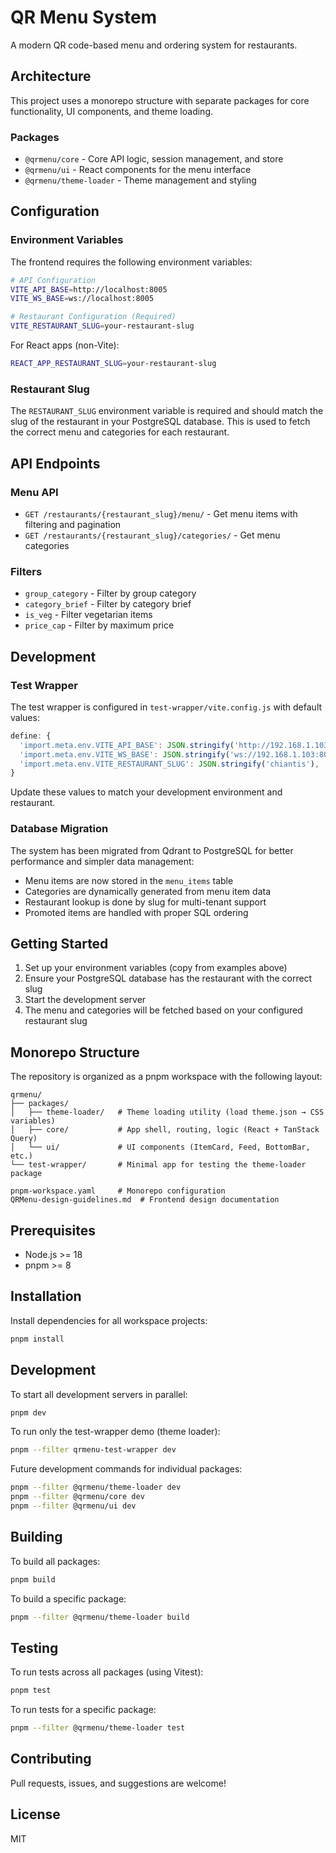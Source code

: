 # QR Menu System

A modern QR code-based menu and ordering system for restaurants.

## Architecture

This project uses a monorepo structure with separate packages for core functionality, UI components, and theme loading.

### Packages

- `@qrmenu/core` - Core API logic, session management, and store
- `@qrmenu/ui` - React components for the menu interface
- `@qrmenu/theme-loader` - Theme management and styling

## Configuration

### Environment Variables

The frontend requires the following environment variables:

```bash
# API Configuration
VITE_API_BASE=http://localhost:8005
VITE_WS_BASE=ws://localhost:8005

# Restaurant Configuration (Required)
VITE_RESTAURANT_SLUG=your-restaurant-slug
```

For React apps (non-Vite):
```bash
REACT_APP_RESTAURANT_SLUG=your-restaurant-slug
```

### Restaurant Slug

The `RESTAURANT_SLUG` environment variable is required and should match the slug of the restaurant in your PostgreSQL database. This is used to fetch the correct menu and categories for each restaurant.

## API Endpoints

### Menu API
- `GET /restaurants/{restaurant_slug}/menu/` - Get menu items with filtering and pagination
- `GET /restaurants/{restaurant_slug}/categories/` - Get menu categories

### Filters
- `group_category` - Filter by group category
- `category_brief` - Filter by category brief  
- `is_veg` - Filter vegetarian items
- `price_cap` - Filter by maximum price

## Development

### Test Wrapper

The test wrapper is configured in `test-wrapper/vite.config.js` with default values:

```javascript
define: {
  'import.meta.env.VITE_API_BASE': JSON.stringify('http://192.168.1.103:8005'),
  'import.meta.env.VITE_WS_BASE': JSON.stringify('ws://192.168.1.103:8005'),
  'import.meta.env.VITE_RESTAURANT_SLUG': JSON.stringify('chiantis'),
}
```

Update these values to match your development environment and restaurant.

### Database Migration

The system has been migrated from Qdrant to PostgreSQL for better performance and simpler data management:

- Menu items are now stored in the `menu_items` table
- Categories are dynamically generated from menu item data
- Restaurant lookup is done by slug for multi-tenant support
- Promoted items are handled with proper SQL ordering

## Getting Started

1. Set up your environment variables (copy from examples above)
2. Ensure your PostgreSQL database has the restaurant with the correct slug
3. Start the development server
4. The menu and categories will be fetched based on your configured restaurant slug

## Monorepo Structure

The repository is organized as a pnpm workspace with the following layout:

```
qrmenu/
├── packages/
│   ├── theme-loader/   # Theme loading utility (load theme.json → CSS variables)
│   ├── core/           # App shell, routing, logic (React + TanStack Query)
│   └── ui/             # UI components (ItemCard, Feed, BottomBar, etc.)
└── test-wrapper/       # Minimal app for testing the theme-loader package

pnpm-workspace.yaml     # Monorepo configuration
QRMenu-design-guidelines.md  # Frontend design documentation
```

## Prerequisites

- Node.js >= 18
- pnpm >= 8

## Installation

Install dependencies for all workspace projects:

```bash
pnpm install
```

## Development

To start all development servers in parallel:

```bash
pnpm dev
```

To run only the test-wrapper demo (theme loader):

```bash
pnpm --filter qrmenu-test-wrapper dev
```

Future development commands for individual packages:

```bash
pnpm --filter @qrmenu/theme-loader dev
pnpm --filter @qrmenu/core dev
pnpm --filter @qrmenu/ui dev
```

## Building

To build all packages:

```bash
pnpm build
```

To build a specific package:

```bash
pnpm --filter @qrmenu/theme-loader build
```

## Testing

To run tests across all packages (using Vitest):

```bash
pnpm test
```

To run tests for a specific package:

```bash
pnpm --filter @qrmenu/theme-loader test
```

## Contributing

Pull requests, issues, and suggestions are welcome!

## License

MIT 